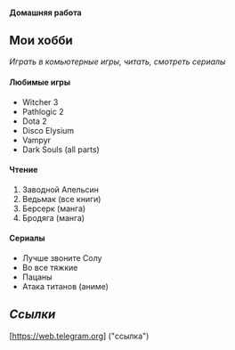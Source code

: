 #### Домашняя работа ####
## Мои хобби ##
*Играть в комьютерные игры, читать, смотреть сериалы*
#### Любимые игры ####
* Witcher 3
* Pathlogic 2
* Dota 2
* Disco Elysium
* Vampyr
* Dark Souls (all parts)
#### **Чтение** ####
1. Заводной Апельсин
2. Ведьмак (все книги)
3. Берсерк (манга)
4. Бродяга (манга)
#### Сериалы ####
* Лучше звоните Солу
* Во все тяжкие
* Пацаны
* Атака титанов (аниме)
## _Ссылки_ ##
[https://web.telegram.org] ("ссылка") 
